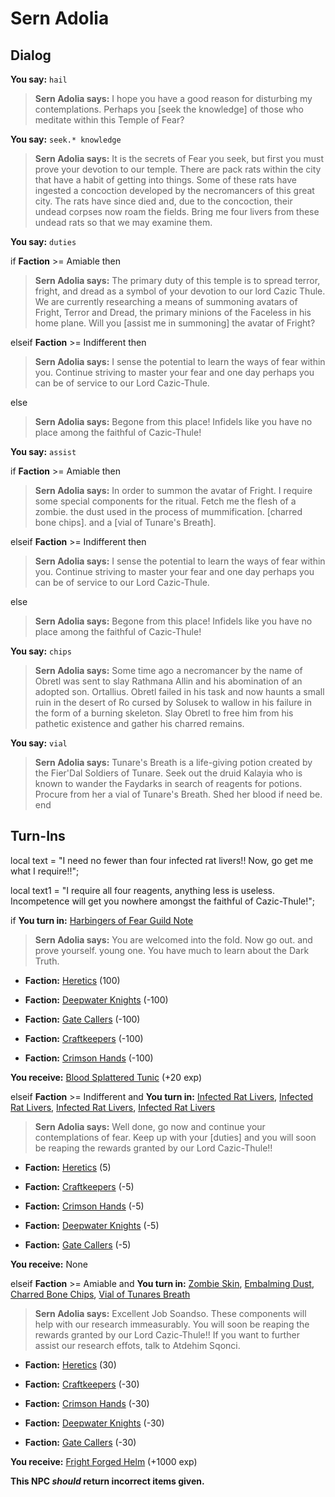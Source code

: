 # Sern Adolia
## Dialog

**You say:** `hail`



>**Sern Adolia says:** I hope you have a good reason for disturbing my contemplations. Perhaps you [seek the knowledge] of those who meditate within this Temple of Fear?

**You say:** `seek.* knowledge`



>**Sern Adolia says:** It is the secrets of Fear you seek, but first you must prove your devotion to our temple. There are pack rats within the city that have a habit of getting into things. Some of these rats have ingested a concoction developed by the necromancers of this great city. The rats have since died and, due to the concoction, their undead corpses now roam the fields. Bring me four livers from these undead rats so that we may examine them.

**You say:** `duties`



if **Faction** >= Amiable then



>**Sern Adolia says:** The primary duty of this temple is to spread terror, fright, and dread as a symbol of your devotion to our lord Cazic Thule. We are currently researching a means of summoning avatars of Fright, Terror and Dread, the primary minions of the Faceless in his home plane. Will you [assist me in summoning] the avatar of Fright?


elseif **Faction** >= Indifferent then



>**Sern Adolia says:** I sense the potential to learn the ways of fear within you. Continue striving to master your fear and one day perhaps you can be of service to our Lord Cazic-Thule.




else



>**Sern Adolia says:** Begone from this place! Infidels like you have no place among the faithful of Cazic-Thule!


**You say:** `assist`



if **Faction** >= Amiable then



>**Sern Adolia says:** In order to summon the avatar of Fright. I require some special components for the ritual. Fetch me the flesh of a zombie. the dust used in the process of mummification. [charred bone chips]. and a [vial of Tunare's Breath].


elseif **Faction** >= Indifferent then



>**Sern Adolia says:** I sense the potential to learn the ways of fear within you. Continue striving to master your fear and one day perhaps you can be of service to our Lord Cazic-Thule.


else



>**Sern Adolia says:** Begone from this place! Infidels like you have no place among the faithful of Cazic-Thule!


**You say:** `chips`



>**Sern Adolia says:** Some time ago a necromancer by the name of Obretl was sent to slay Rathmana Allin and his abomination of an adopted son. Ortallius. Obretl failed in his task and now haunts a small ruin in the desert of Ro cursed by Solusek to wallow in his failure in the form of a burning skeleton. Slay Obretl to free him from his pathetic existence and gather his charred remains.

**You say:** `vial`



>**Sern Adolia says:** Tunare's Breath is a life-giving potion created by the Fier'Dal Soldiers of Tunare. Seek out the druid Kalayia who is known to wander the Faydarks in search of reagents for potions. Procure from her a vial of Tunare's Breath. Shed her blood if need be.
end

## Turn-Ins



local text = "I need no fewer than four infected rat livers!! Now, go get me what I require!!";

local text1 = "I require all four reagents, anything less is useless. Incompetence will get you nowhere amongst the faithful of Cazic-Thule!";


if **You turn in:** [Harbingers of Fear Guild Note](/item/18019)


>**Sern Adolia says:** You are welcomed into the fold. Now go out. and prove yourself. young one. You have much to learn about the Dark Truth.


* __Faction:__ [Heretics](/faction/265) (100)


* __Faction:__ [Deepwater Knights](/faction/242) (-100)


* __Faction:__ [Gate Callers](/faction/254) (-100)


* __Faction:__ [Craftkeepers](/faction/231) (-100)


* __Faction:__ [Crimson Hands](/faction/233) (-100)


 **You receive:**  [Blood Splattered Tunic](/item/13573) (+20 exp)

elseif **Faction** >= Indifferent and  **You turn in:** [Infected Rat Livers](/item/13270), [Infected Rat Livers](/item/13270), [Infected Rat Livers](/item/13270), [Infected Rat Livers](/item/13270)


>**Sern Adolia says:** Well done, go now and continue your contemplations of fear. Keep up with your [duties] and you will soon be reaping the rewards granted by our Lord Cazic-Thule!!


* __Faction:__ [Heretics](/faction/265) (5)


* __Faction:__ [Craftkeepers](/faction/231) (-5)


* __Faction:__ [Crimson Hands](/faction/233) (-5)


* __Faction:__ [Deepwater Knights](/faction/242) (-5)


* __Faction:__ [Gate Callers](/faction/254) (-5)


 **You receive:** None 

elseif **Faction** >= Amiable and  **You turn in:** [Zombie Skin](/item/13074), [Embalming Dust](/item/16990), [Charred Bone Chips](/item/14102), [Vial of Tunares Breath](/item/14103)


>**Sern Adolia says:** Excellent Job Soandso. These components will help with our research immeasurably. You will soon be reaping the rewards granted by our Lord Cazic-Thule!! If you want to further assist our research effots, talk to Atdehim Sqonci.


* __Faction:__ [Heretics](/faction/265) (30)


* __Faction:__ [Craftkeepers](/faction/231) (-30)


* __Faction:__ [Crimson Hands](/faction/233) (-30)


* __Faction:__ [Deepwater Knights](/faction/242) (-30)


* __Faction:__ [Gate Callers](/faction/254) (-30)


 **You receive:**  [Fright Forged Helm](/item/14100) (+1000 exp)

**This NPC *should* return incorrect items given.**






